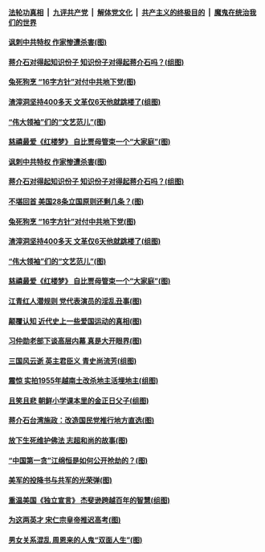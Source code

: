 

####  [法轮功真相](../../../../basic/blob/master/README.md?t=04181231) &nbsp;|&nbsp; [九评共产党](../../../../9ping.md/blob/master/README.md?t=04181231) &nbsp;|&nbsp; [解体党文化](../../../../jtdwh.md/blob/master/README.md?t=04181231)  &nbsp;|&nbsp; [共产主义的终极目的](../../../../gczydzjmd.md/blob/master/README.md?t=04181231) &nbsp;|&nbsp; [魔鬼在统治我们的世界](../../../../mgztzwmdsj.md/blob/master/README.md?t=04181231) 

#### [讽刺中共特权 作家惨遭杀害(图)](../pages/p6/968340.md?t=04181231) 

#### [蒋介石对得起知识份子 知识份子对得起蒋介石吗？(组图)](../pages/p6/968194.md?t=04181231) 

#### [兔死狗烹 “16字方针”对付中共地下党(图)](../pages/p6/967041.md?t=04181231) 

#### [渣滓洞坚持400多天 文革仅6天他就跳楼了(组图)](../pages/p6/968191.md?t=04181231) 

#### [“伟大领袖”们的“文艺范儿”(图)](../pages/p6/968978.md?t=04181231) 

#### [慈禧最爱《红楼梦》 自比贾母管束一个“大家庭”(图)](../pages/p6/968760.md?t=04181231) 

#### [讽刺中共特权 作家惨遭杀害(图)](../pages/p6/968340.md?t=04181231) 

#### [蒋介石对得起知识份子 知识份子对得起蒋介石吗？(组图)](../pages/p6/968194.md?t=04181231) 

#### [不堪回首 美国28条立国原则还剩几条？(图)](../pages/p6/969065.md?t=04181231) 

#### [兔死狗烹 “16字方针”对付中共地下党(图)](../pages/p6/967041.md?t=04181231) 

#### [渣滓洞坚持400多天 文革仅6天他就跳楼了(组图)](../pages/p6/968191.md?t=04181231) 

#### [“伟大领袖”们的“文艺范儿”(图)](../pages/p6/968978.md?t=04181231) 

#### [慈禧最爱《红楼梦》 自比贾母管束一个“大家庭”(图)](../pages/p6/968760.md?t=04181231) 

#### [江青红人潜规则 党代表演员的淫乱丑事(图)](../pages/p6/968761.md?t=04181231) 

#### [颠覆认知 近代史上一些爱国运动的真相(图)](../pages/p6/968086.md?t=04181231) 

#### [习仲勋老部下谈高层内幕 真是大开眼界(图)](../pages/p6/966843.md?t=04181231) 

#### [三国风云逝 英主君臣义 青史尚流芳(组图)](../pages/p6/968288.md?t=04181231) 

#### [震惊 实拍1955年越南土改杀地主活埋地主(组图)](../pages/p6/967040.md?t=04181231) 

#### [且笑且悲 朝鲜小学课本里的金正日父子(组图)](../pages/p6/968087.md?t=04181231) 

#### [蒋介石台湾施政：改造国民党推行地方直选(图)](../pages/p6/968226.md?t=04181231) 

#### [放下生死维护佛法 志超和尚的故事(图)](../pages/p6/968475.md?t=04181231) 

#### [“中国第一贪”江绵恒是如何公开抢劫的？(图)](../pages/p6/968466.md?t=04181231) 

#### [美军的投降书与共军的光荣弹(图)](../pages/p6/968088.md?t=04181231) 

#### [重温美国《独立宣言》 杰斐逊跨越百年的智慧(组图)](../pages/p6/968687.md?t=04181231) 

#### [为这两英才 宋仁宗皇帝推迟高考(图)](../pages/p6/968028.md?t=04181231) 

#### [男女关系混乱 周恩来的人鬼“双面人生”(图)](../pages/p6/968135.md?t=04181231) 

